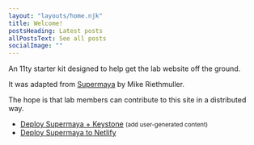 ```yaml
---
layout: "layouts/home.njk"
title: Welcome!
postsHeading: Latest posts
allPostsText: See all posts
socialImage: ""
---
```


An 11ty starter kit designed to help get the lab website off the ground.

It was adapted from [Supermaya](https://github.com/MadeByMike/supermaya) by Mike Riethmuller.

The hope is that lab members can contribute to this site in a
distributed way.

<ul>
    <li>
        <a href="https://heroku.com/deploy?template=https://github.com/MadeByMike/keystone-jamstack-plus">Deploy Supermaya + Keystone</a> <small>(add user-generated content)</small>
    </li>
    <li>
        <a href="https://app.netlify.com/start/deploy?repository=https://github.com/MadeByMike/supermaya">Deploy Supermaya to Netlify</a>
    </li>
</ul>
